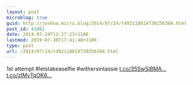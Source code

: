```yaml
---
layout: post
microblog: true
guid: http://joshua.micro.blog/2014/07/24/t492118814730256384.html
post_id: 41001
date: 2014-07-24T12:27:23+1100
lastmod: 2019-07-30T17:41:48+1100
type: post
url: /2014/07/24/t492118814730256384.html
---
```

1st attempt  #letstakeaselfie #withersintassie [t.co/35SwSjBMA...](http://t.co/35SwSjBMAP) [t.co/zIMvTqOK6...](http://t.co/zIMvTqOK6A)
